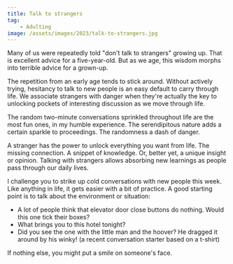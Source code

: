 ```yaml
---
title: Talk to strangers
tag:
    - Adulting
image: /assets/images/2023/talk-to-strangers.jpg
---
```


Many of us were repeatedly told "don't talk to strangers" growing up. That is excellent advice for a five-year-old. But as we age, this wisdom morphs into terrible advice for a grown-up. 

The repetition from an early age tends to stick around. Without actively trying, hesitancy to talk to new people is an easy default to carry through life. We associate strangers with danger when they're actually the key to unlocking pockets of interesting discussion as we move through life.

The random two-minute conversations sprinkled throughout life are the most fun ones, in my humble experience. The serendipitous nature adds a certain sparkle to proceedings. The randomness a dash of danger. 

A stranger has the power to unlock everything you want from life. The missing connection. A snippet of knowledge. Or, better yet, a unique insight or opinion. Talking with strangers allows absorbing new learnings as people pass through our daily lives.

I challenge you to strike up cold conversations with new people this week. Like anything in life, it gets easier with a bit of practice. A good starting point is to talk about the environment or situation:

- A lot of people think that elevator door close buttons do nothing. Would this one tick their boxes?
- What brings you to this hotel tonight?
- Did you see the one with the little man and the hoover? He dragged it around by his winky! (a recent conversation starter based on a t-shirt)

If nothing else, you might put a smile on someone's face.
